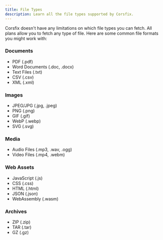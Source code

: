 ```yaml
---
title: File Types
description: Learn all the file types supported by Corsfix.
---
```


Corsfix doesn't have any limitations on which file types you can fetch. All plans allow you to fetch any type of file. Here are some common file formats you might work with:

### Documents

- PDF (.pdf)
- Word Documents (.doc, .docx)
- Text Files (.txt)
- CSV (.csv)
- XML (.xml)

### Images

- JPEG/JPG (.jpg, .jpeg)
- PNG (.png)
- GIF (.gif)
- WebP (.webp)
- SVG (.svg)

### Media

- Audio Files (.mp3, .wav, .ogg)
- Video Files (.mp4, .webm)

### Web Assets

- JavaScript (.js)
- CSS (.css)
- HTML (.html)
- JSON (.json)
- WebAssembly (.wasm)

### Archives

- ZIP (.zip)
- TAR (.tar)
- GZ (.gz)

